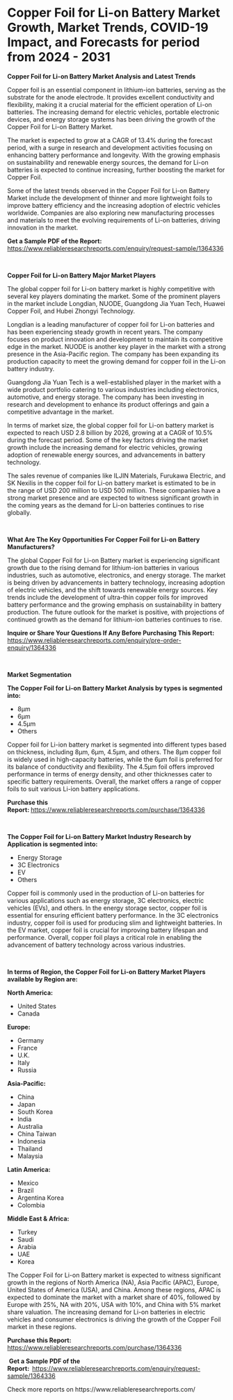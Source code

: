 <p><h1>Copper Foil for Li-on Battery Market Growth, Market Trends, COVID-19 Impact, and Forecasts for period from 2024 - 2031</h1></p><p><strong>Copper Foil for Li-on Battery Market Analysis and Latest Trends</strong></p>
<p><p>Copper foil is an essential component in lithium-ion batteries, serving as the substrate for the anode electrode. It provides excellent conductivity and flexibility, making it a crucial material for the efficient operation of Li-on batteries. The increasing demand for electric vehicles, portable electronic devices, and energy storage systems has been driving the growth of the Copper Foil for Li-on Battery Market.</p><p>The market is expected to grow at a CAGR of 13.4% during the forecast period, with a surge in research and development activities focusing on enhancing battery performance and longevity. With the growing emphasis on sustainability and renewable energy sources, the demand for Li-on batteries is expected to continue increasing, further boosting the market for Copper Foil.</p><p>Some of the latest trends observed in the Copper Foil for Li-on Battery Market include the development of thinner and more lightweight foils to improve battery efficiency and the increasing adoption of electric vehicles worldwide. Companies are also exploring new manufacturing processes and materials to meet the evolving requirements of Li-on batteries, driving innovation in the market.</p></p>
<p><strong>Get a Sample PDF of the Report:&nbsp;</strong> <a href="https://www.reliableresearchreports.com/enquiry/request-sample/1364336">https://www.reliableresearchreports.com/enquiry/request-sample/1364336</a></p>
<p>&nbsp;</p>
<p><strong>Copper Foil for Li-on Battery Major Market Players</strong></p>
<p><p>The global copper foil for Li-on battery market is highly competitive with several key players dominating the market. Some of the prominent players in the market include Longdian, NUODE, Guangdong Jia Yuan Tech, Huawei Copper Foil, and Hubei Zhongyi Technology.</p><p>Longdian is a leading manufacturer of copper foil for Li-on batteries and has been experiencing steady growth in recent years. The company focuses on product innovation and development to maintain its competitive edge in the market. NUODE is another key player in the market with a strong presence in the Asia-Pacific region. The company has been expanding its production capacity to meet the growing demand for copper foil in the Li-on battery industry.</p><p>Guangdong Jia Yuan Tech is a well-established player in the market with a wide product portfolio catering to various industries including electronics, automotive, and energy storage. The company has been investing in research and development to enhance its product offerings and gain a competitive advantage in the market.</p><p>In terms of market size, the global copper foil for Li-on battery market is expected to reach USD 2.8 billion by 2026, growing at a CAGR of 10.5% during the forecast period. Some of the key factors driving the market growth include the increasing demand for electric vehicles, growing adoption of renewable energy sources, and advancements in battery technology.</p><p>The sales revenue of companies like ILJIN Materials, Furukawa Electric, and SK Nexilis in the copper foil for Li-on battery market is estimated to be in the range of USD 200 million to USD 500 million. These companies have a strong market presence and are expected to witness significant growth in the coming years as the demand for Li-on batteries continues to rise globally.</p></p>
<p>&nbsp;</p>
<p><strong>What Are The Key Opportunities For Copper Foil for Li-on Battery Manufacturers?</strong></p>
<p><p>The global Copper Foil for Li-on Battery market is experiencing significant growth due to the rising demand for lithium-ion batteries in various industries, such as automotive, electronics, and energy storage. The market is being driven by advancements in battery technology, increasing adoption of electric vehicles, and the shift towards renewable energy sources. Key trends include the development of ultra-thin copper foils for improved battery performance and the growing emphasis on sustainability in battery production. The future outlook for the market is positive, with projections of continued growth as the demand for lithium-ion batteries continues to rise.</p></p>
<p><strong>Inquire or Share Your Questions If Any Before Purchasing This Report:</strong> <a href="https://www.reliableresearchreports.com/enquiry/pre-order-enquiry/1364336">https://www.reliableresearchreports.com/enquiry/pre-order-enquiry/1364336</a></p>
<p>&nbsp;</p>
<p><strong>Market Segmentation</strong></p>
<p><strong>The Copper Foil for Li-on Battery Market Analysis by types is segmented into:</strong></p>
<p><ul><li>8μm</li><li>6μm</li><li>4.5μm</li><li>Others</li></ul></p>
<p><p>Copper foil for Li-ion battery market is segmented into different types based on thickness, including 8μm, 6μm, 4.5μm, and others. The 8μm copper foil is widely used in high-capacity batteries, while the 6μm foil is preferred for its balance of conductivity and flexibility. The 4.5μm foil offers improved performance in terms of energy density, and other thicknesses cater to specific battery requirements. Overall, the market offers a range of copper foils to suit various Li-ion battery applications.</p></p>
<p><strong>Purchase this Report:&nbsp;</strong><a href="https://www.reliableresearchreports.com/purchase/1364336">https://www.reliableresearchreports.com/purchase/1364336</a></p>
<p>&nbsp;</p>
<p><strong>The Copper Foil for Li-on Battery Market Industry Research by Application is segmented into:</strong></p>
<p><ul><li>Energy Storage</li><li>3C Electronics</li><li>EV</li><li>Others</li></ul></p>
<p><p>Copper foil is commonly used in the production of Li-on batteries for various applications such as energy storage, 3C electronics, electric vehicles (EVs), and others. In the energy storage sector, copper foil is essential for ensuring efficient battery performance. In the 3C electronics industry, copper foil is used for producing slim and lightweight batteries. In the EV market, copper foil is crucial for improving battery lifespan and performance. Overall, copper foil plays a critical role in enabling the advancement of battery technology across various industries.</p></p>
<p>&nbsp;</p>
<p><strong>In terms of Region, the Copper Foil for Li-on Battery Market Players available by Region are:</strong></p>
<p>
    <p> <strong> North America: </strong>
        <ul>
            <li>United States</li>
            <li>Canada</li>
        </ul>
        </p> 
    <p> <strong> Europe: </strong>
        <ul>
            <li>Germany</li>
            <li>France</li>
            <li>U.K.</li>
            <li>Italy</li>
            <li>Russia</li>
        </ul>
        </p> 
    <p> <strong> Asia-Pacific: </strong>
        <ul>
            <li>China</li>
            <li>Japan</li>
            <li>South Korea</li>
            <li>India</li>
            <li>Australia</li>
            <li>China Taiwan</li>
            <li>Indonesia</li>
            <li>Thailand</li>
            <li>Malaysia</li>
        </ul>
        </p> 
    <p> <strong> Latin America: </strong>
        <ul>
            <li>Mexico</li>
            <li>Brazil</li>
            <li>Argentina Korea</li>
            <li>Colombia</li>
        </ul>
        </p> 
    <p> <strong> Middle East & Africa: </strong>
        <ul>
            <li>Turkey</li>
            <li>Saudi</li>
            <li>Arabia</li>
            <li>UAE</li>
            <li>Korea</li>
        </ul>
    </p>
    </p>
<p><p>The Copper Foil for Li-on Battery market is expected to witness significant growth in the regions of North America (NA), Asia Pacific (APAC), Europe, United States of America (USA), and China. Among these regions, APAC is expected to dominate the market with a market share of 40%, followed by Europe with 25%, NA with 20%, USA with 10%, and China with 5% market share valuation. The increasing demand for Li-on batteries in electric vehicles and consumer electronics is driving the growth of the Copper Foil market in these regions.</p></p>
<p><strong>Purchase this Report: </strong><a href="https://www.reliableresearchreports.com/purchase/1364336">https://www.reliableresearchreports.com/purchase/1364336</a></p>
<p>&nbsp;<strong>Get a Sample PDF of the Report:&nbsp;&nbsp;</strong><a href="https://www.reliableresearchreports.com/enquiry/request-sample/1364336">https://www.reliableresearchreports.com/enquiry/request-sample/1364336</a></p>
<p><strong></strong></p>
<p>Check more reports on https://www.reliableresearchreports.com/</p>